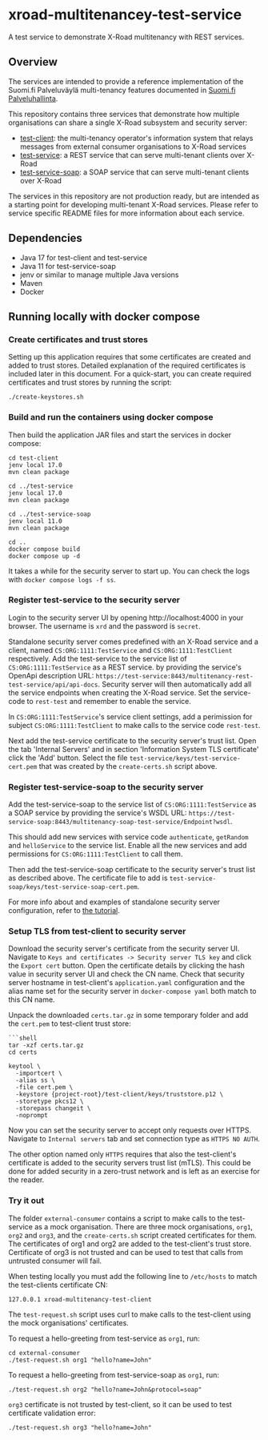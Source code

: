# xroad-multitenancey-test-service

A test service to demonstrate X-Road multitenancy with REST services.

## Overview
The services are intended to provide a reference implementation of the Suomi.fi Palveluväylä multi-tenancy 
features documented in [Suomi.fi Palveluhallinta](https://palveluhallinta.suomi.fi/fi/tuki/artikkelit/63f8ab85e0763400245f2c8f).

This repository contains three services that demonstrate how multiple organisations 
can share a single X-Road subsystem and security server:
 * [test-client](test-client/README.md): the multi-tenancy operator's information system that relays messages from external consumer organisations to X-Road services
 * [test-service](test-service/README.md): a REST service that can serve multi-tenant clients over X-Road
 * [test-service-soap](test-service-soap/README.md): a SOAP service that can serve multi-tenant clients over X-Road

The services in this repository are not production ready, but are intended as a starting point for developing
multi-tenant X-Road services. Please refer to service specific README files for more information about each service.


## Dependencies
 * Java 17 for test-client and test-service
 * Java 11 for test-service-soap
 * jenv or similar to manage multiple Java versions
 * Maven
 * Docker

## Running locally with docker compose

### Create certificates and trust stores

Setting up this application requires that some certificates are created and added to trust stores.
Detailed explanation of the required certificates is included later in this document.
For a quick-start, you can create required certificates and trust stores by running the script:
```shell
./create-keystores.sh
```

### Build and run the containers using docker compose

Then build the application JAR files and start the services in docker compose:
```shell
cd test-client
jenv local 17.0
mvn clean package

cd ../test-service
jenv local 17.0
mvn clean package

cd ../test-service-soap
jenv local 11.0
mvn clean package

cd ..
docker compose build
docker compose up -d
```

It takes a while for the security server to start up. You can check the logs with `docker compose logs -f ss`.

### Register test-service to the security server
Login to the security server UI by opening http://localhost:4000 in your browser. 
The username is `xrd` and the password is `secret`.

Standalone security server comes predefined with an X-Road service and a client, 
named `CS:ORG:1111:TestService` and `CS:ORG:1111:TestClient` respectively.
Add the test-service to the service list of `CS:ORG:1111:TestService` as a REST service.
by providing the service's OpenApi description URL: `https://test-service:8443/multitenancy-rest-test-service/api/api-docs`. 
Security server will then automatically add all the service endpoints when creating the X-Road service. 
Set the service-code to `rest-test` and remember to enable the service.

In `CS:ORG:1111:TestService`'s service client settings, add a perimission for subject `CS:ORG:1111:TestClient` 
to make calls to the service code `rest-test`.

Next add the test-service certificate to the security server's trust list. Open the tab 'Internal Servers' and in 
section 'Information System TLS certificate' click the 'Add' button. Select the file `test-service/keys/test-service-cert.pem` that
was created by the `create-certs.sh` script above.

### Register test-service-soap to the security server
Add the test-service-soap to the service list of `CS:ORG:1111:TestService` as a SOAP service by providing the
service's WSDL URL: `https://test-service-soap:8443/multitenancy-soap-test-service/Endpoint?wsdl`.

This should add new services with service code `authenticate`, `getRandom` and `helloService` to the service list.
Enable all the new services and add permissions for `CS:ORG:1111:TestClient` to call them.

Then add the test-service-soap certificate to the security server's trust list as described above. 
The certificate file to add is `test-service-soap/keys/test-service-soap-cert.pem`.

For more info about and examples of standalone security server configuration, refer to 
[the tutorial](https://github.com/digitaliceland/Straumurinn/blob/master/DOC/Manuals/standalone_security_server_tutorial.md).

### Setup TLS from test-client to security server
Download the security server's certificate from the security server UI. Navigate to 
`Keys and certificates -> Security server TLS key` and click the `Export cert` button.
Open the certificate details by clicking the hash value in security server UI and check the CN name.
Check that security server hostname in test-client's `application.yaml` configuration and the alias name 
set for the security server in `docker-compose yaml` both match to this CN name.

Unpack the downloaded `certs.tar.gz` in some temporary folder and add the `cert.pem` to test-client trust store:
```shell
```shell
tar -xzf certs.tar.gz
cd certs

keytool \
  -importcert \
  -alias ss \
  -file cert.pem \
  -keystore {project-root}/test-client/keys/truststore.p12 \
  -storetype pkcs12 \
  -storepass changeit \
  -noprompt
```

Now you can set the security server to accept only requests over HTTPS. 
Navigate to `Internal servers` tab and set connection type as `HTTPS NO AUTH`.

The other option named only `HTTPS` requires that also the test-client's certificate is added 
to the security servers trust list (mTLS). This could be done for added security in a zero-trust network and is left as
an exercise for the reader.


### Try it out
The folder ``external-consumer`` contains a script to make calls to the test-service as a mock organisation.
There are three mock organisations, `org1`, `org2` and `org3`, and the `create-certs.sh` script 
created certificates for them. The certificates of org1 and org2 are added to the test-client's trust store.
Certificate of org3 is not trusted and can be used to test that calls from untrusted consumer will fail.

When testing locally you must add the following line to `/etc/hosts` to match the test-clients certificate CN:
```
127.0.0.1 xroad-multitenancy-test-client
```

The `test-request.sh` script uses curl to make calls to the test-client using the mock organisations' certificates.

To request a hello-greeting from test-service as `org1`, run:
```shell
cd external-consumer
./test-request.sh org1 "hello?name=John"
```

To request a hello-greeting from test-service-soap as `org1`, run:
```shell
./test-request.sh org2 "hello?name=John&protocol=soap"
```

`org3` certificate is not trusted by test-client, so it can be used to test certificate validation error:
```shell
./test-request.sh org3 "hello?name=John"
```
